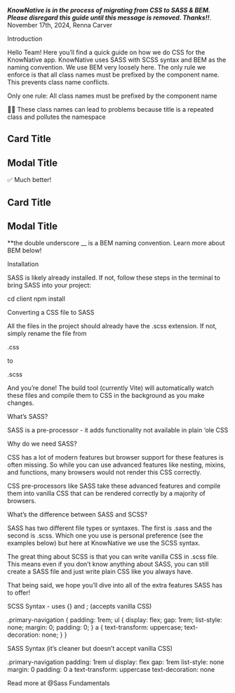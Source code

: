 **_KnowNative is in the process of migrating from CSS to SASS & BEM. Please disregard this guide until this message is removed. Thanks!!_**. November 17th, 2024, Renna Carver

Introduction

Hello Team! Here you’ll find a quick guide on how we do CSS for the KnowNative app. KnowNative uses SASS with SCSS syntax and BEM as the naming convention. We use BEM very loosely here. The only rule we enforce is that all class names must be prefixed by the component name. This prevents class name conflicts.

Only one rule: All class names must be prefixed by the component name

👀🚫 These class names can lead to problems because title is a repeated class and pollutes the namespace

<!-- Card Component -->
<div class="card">
  <h2 class="title">Card Title</h2>
</div>

<!-- Modal Component -->
<div class="modal">
  <h2 class="title">Modal Title</h2>
</div>

✅ Much better!

<!-- Card Component -->
<div class="card">
  <h2 class="card__title">Card Title</h2>
</div>

<!-- Modal Component -->
<div class="modal">
  <h2 class="modal__title">Modal Title</h2>
</div>

\*\*the double underscore \_\_ is a BEM naming convention. Learn more about BEM below!

Installation

SASS is likely already installed. If not, follow these steps in the terminal to bring SASS into your project:

cd client
npm install

Converting a CSS file to SASS

All the files in the project should already have the .scss extension. If not, simply rename the file from

.css

to

.scss

And you’re done! The build tool (currently Vite) will automatically watch these files and compile them to CSS in the background as you make changes.

What’s SASS?

SASS is a pre-processor - it adds functionality not available in plain ‘ole CSS

Why do we need SASS?

CSS has a lot of modern features but browser support for these features is often missing. So while you can use advanced features like nesting, mixins, and functions, many browsers would not render this CSS correctly.

CSS pre-processors like SASS take these advanced features and compile them into vanilla CSS that can be rendered correctly by a majority of browsers.

What’s the difference between SASS and SCSS?

SASS has two different file types or syntaxes. The first is .sass and the second is .scss. Which one you use is personal preference (see the examples below) but here at KnowNative we use the SCSS syntax.

The great thing about SCSS is that you can write vanilla CSS in .scss file. This means even if you don’t know anything about SASS, you can still create a SASS file and just write plain CSS like you always have.

That being said, we hope you’ll dive into all of the extra features SASS has to offer!

SCSS Syntax - uses {} and ; (accepts vanilla CSS)

.primary-navigation {
padding: 1rem;
ul {
display: flex;
gap: 1rem;
list-style: none;
margin: 0;
padding: 0;
}
a {
text-transform: uppercase;
text-decoration: none;
}
}

SASS Syntax (it’s cleaner but doesn’t accept vanilla CSS)

.primary-navigation
padding: 1rem
ul
display: flex
gap: 1rem
list-style: none
margin: 0
padding: 0
a
text-transform: uppercase
text-decoration: none

Read more at @Sass Fundamentals
